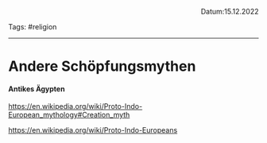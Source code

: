 <p align="right">Datum:15.12.2022</p>

Tags: #religion 

---
# Andere Schöpfungsmythen
#### Antikes Ägypten
https://en.wikipedia.org/wiki/Proto-Indo-European_mythology#Creation_myth

https://en.wikipedia.org/wiki/Proto-Indo-Europeans